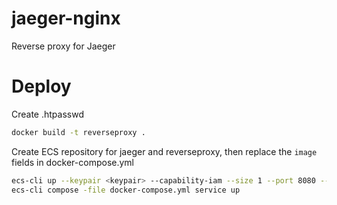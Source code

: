 # jaeger-nginx
Reverse proxy for Jaeger

# Deploy
Create .htpasswd

```sh
docker build -t reverseproxy .
```

Create ECS repository for jaeger and reverseproxy, then replace the `image` fields in docker-compose.yml

```sh
ecs-cli up --keypair <keypair> --capability-iam --size 1 --port 8080 --instance-type t2.micro --force
ecs-cli compose -file docker-compose.yml service up
```
